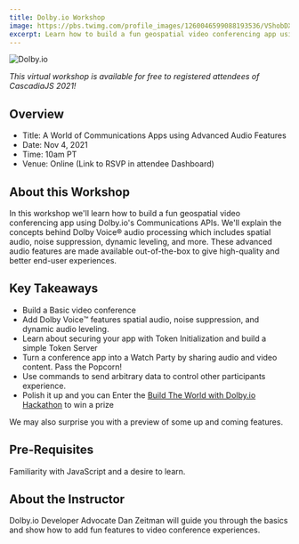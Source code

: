 ```yaml
---
title: Dolby.io Workshop
image: https://pbs.twimg.com/profile_images/1260046599088193536/VShobDXC_400x400.jpg
excerpt: Learn how to build a fun geospatial video conferencing app using Dolby.io's Communications APIs
---
```

![Dolby.io](/images/sponsors/dolby.svg)

*This virtual workshop is available for free to registered attendees of CascadiaJS 2021!*

## Overview

- Title: A World of Communications Apps using Advanced Audio Features
- Date: Nov 4, 2021
- Time: 10am PT
- Venue: Online (Link to RSVP in attendee Dashboard)

## About this Workshop

In this workshop we'll learn how to build a fun geospatial video conferencing app using Dolby.io's Communications APIs.  We'll explain the concepts behind Dolby Voice® audio processing which includes spatial audio, noise suppression, dynamic leveling, and more.  These advanced audio features are made available out-of-the-box to give high-quality and better end-user experiences.

## Key Takeaways


- Build a Basic video conference
- Add Dolby Voice™️ features spatial audio, noise suppression, and dynamic audio leveling.
- Learn about securing your app with Token Initialization and build a simple Token Server
- Turn a conference app into a Watch Party by sharing audio and video content.  Pass the Popcorn!
- Use commands to send arbitrary data to control other participants experience. 
- Polish it up and you can Enter the [Build The World with Dolby.io Hackathon](https://meet.dolby.io/) to win a prize

We may also surprise you with a preview of some up and coming features.

## Pre-Requisites

Familiarity with JavaScript and a desire to learn.

## About the Instructor

Dolby.io Developer Advocate Dan Zeitman will guide you through the basics and show how to add fun features to video conference experiences.
